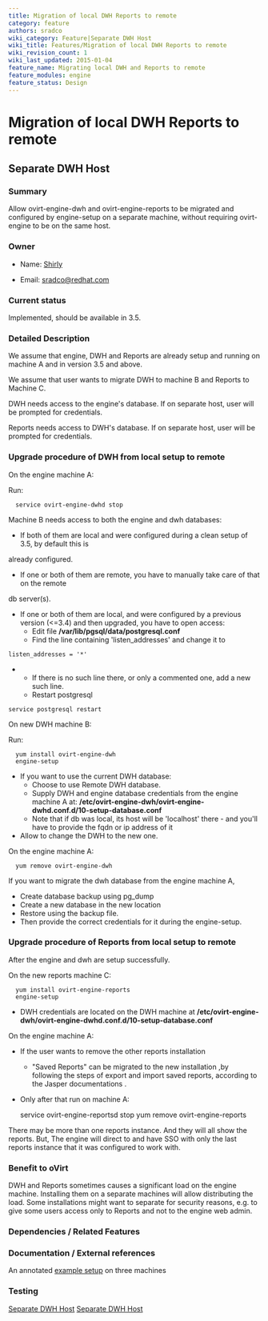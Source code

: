 ```yaml
---
title: Migration of local DWH Reports to remote
category: feature
authors: sradco
wiki_category: Feature|Separate DWH Host
wiki_title: Features/Migration of local DWH Reports to remote
wiki_revision_count: 1
wiki_last_updated: 2015-01-04
feature_name: Migrating local DWH and Reports to remote
feature_modules: engine
feature_status: Design
---
```


# Migration of local DWH Reports to remote

## Separate DWH Host

### Summary

Allow ovirt-engine-dwh and ovirt-engine-reports to be migrated and configured by engine-setup on a separate machine, without requiring ovirt-engine to be on the same host.

### Owner

*   Name: [ Shirly](User:Shirly)

<!-- -->

*   Email: <sradco@redhat.com>

### Current status

Implemented, should be available in 3.5.

### Detailed Description

We assume that engine, DWH and Reports are already setup and running on machine A and in version 3.5 and above.

We assume that user wants to migrate DWH to machine B and Reports to Machine C.

DWH needs access to the engine's database. If on separate host, user will be prompted for credentials.

Reports needs access to DWH's database. If on separate host, user will be prompted for credentials.

### Upgrade procedure of DWH from local setup to remote

On the engine machine A:

Run:

      service ovirt-engine-dwhd stop

Machine B needs access to both the engine and dwh databases:

*   If both of them are local and were configured during a clean setup of 3.5, by default this is

already configured.

*   If one or both of them are remote, you have to manually take care of that on the remote

db server(s).

*   If one or both of them are local, and were configured by a previous version (<=3.4) and then upgraded, you have to open access:
    -   Edit file **/var/lib/pgsql/data/postgresql.conf**
    -   Find the line containing 'listen_addresses' and change it to

<!-- -->

    listen_addresses = '*'

*   -   If there is no such line there, or only a commented one, add a new such line.
    -   Restart postgresql

<!-- -->

    service postgresql restart

On new DWH machine B:

Run:

      yum install ovirt-engine-dwh
      engine-setup

*   If you want to use the current DWH database:
    -   Choose to use Remote DWH database.
    -   Supply DWH and engine database credentials from the engine machine A at: **/etc/ovirt-engine-dwh/ovirt-engine-dwhd.conf.d/10-setup-database.conf**
    -   Note that if db was local, its host will be 'localhost' there - and you'll have to provide the fqdn or ip address of it
*   Allow to change the DWH to the new one.

On the engine machine A:

      yum remove ovirt-engine-dwh

If you want to migrate the dwh database from the engine machine A,

*   Create database backup using pg_dump
*   Create a new database in the new location
*   Restore using the backup file.
*   Then provide the correct credentials for it during the engine-setup.

### Upgrade procedure of Reports from local setup to remote

After the engine and dwh are setup successfully.

On the new reports machine C:

      yum install ovirt-engine-reports
      engine-setup

*   DWH credentials are located on the DWH machine at **/etc/ovirt-engine-dwh/ovirt-engine-dwhd.conf.d/10-setup-database.conf**

On the engine machine A:

*   If the user wants to remove the other reports installation
    -   "Saved Reports" can be migrated to the new installation ,by following the steps of export and import saved reports, according to the Jasper documentations .
*   Only after that run on machine A:

      service ovirt-engine-reportsd stop
      yum remove ovirt-engine-reports

There may be more than one reports instance. And they will all show the reports. But, The engine will direct to and have SSO with only the last reports instance that it was configured to work with.

### Benefit to oVirt

DWH and Reports sometimes causes a significant load on the engine machine. Installing them on a separate machines will allow distributing the load. Some installations might want to separate for security reasons, e.g. to give some users access only to Reports and not to the engine web admin.

### Dependencies / Related Features

### Documentation / External references

An annotated [example setup](/develop/release-management/features/engine/separate-reports-host/#example-setup) on three machines

### Testing



[Separate DWH Host](/develop/release-management/features/) [Separate DWH Host](/develop/release-management/releases/3.5/feature/)
